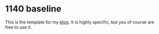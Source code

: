 # 1140 baseline
This is the template for my [blog](http://nikolaus-piccolotto.info). It is highly specific, but you of course are free to use it.